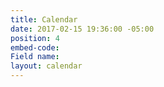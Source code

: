 ```yaml
---
title: Calendar
date: 2017-02-15 19:36:00 -05:00
position: 4
embed-code: 
Field name: 
layout: calendar
---
```


